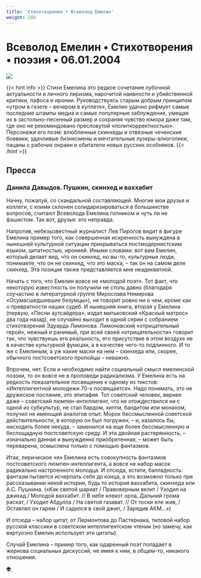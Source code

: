 ```yaml
---
title: 'Стихотворения • Всеволод Емелин'
weight: 280
---
```


# Всеволод Емелин • **Стихотворения** • поэзия • 06.01.2004

![](/img/emelin.jpg)

{{< hint info >}}
Стихи Емелина это редкое сочетание лубочной актуальности и личного лиризма, нарочитой наивности и убийственной критики, пафоса и иронии. Руководствуясь старым добрым принципом «утром в газете – вечером в куплете», Емелин удачно рифмует самые последние штампы медиа и самые популярные заблуждения, умещая их в застольно-песенный размер и сохраняя чувство юмора даже там, где оно не рекомендовано пресловутой «политкорректностью». Персонажи его поэм: влюбленные скинхеды и отвязные чеченские боевики, удачливые бизнесмены и мечтательные лузеры-алкоголики, пацаны с рабочих окраин и обитатели новых русских особняков.
{{< /hint >}}

## Пресса

### Данила Давыдов. Пушкин, скинхед и ваххабит

Начну, пожалуй, со скандальной составляющей. Многие мои друзья и коллеги, с коими склонен солидаризироваться в большинстве вопросов, считают Всеволода Емелина гопником и чуть ли не фашистом. Так вот, друзья: это неправда.

Напротив, небезызвестный журналист Лев Пирогов видит в фигуре Емелина пример того, как совершенная искренность вынуждена в нынешней культурной ситуации прикрываться постмодернистским языком, цитатностью, иронией. Иными словами: вот вам Емелин, который делает вид, что он скинхед, но вы-то, культурные люди, понимаете, что он не скинхед, что это маска, – так он на самом деле скинхед. Эта позиция также представляется мне неадекватной.

Начать с того, что Емелин вовсе не «молодой поэт». Тот факт, что некоторую известность он получили не столь давно (благодаря соучастию в литературной группе Мирослава Немирова «Осумасшедшевшие безумцы»), не говорит ровно ни о чем, кроме как о превратности наших судеб. И нынешняя книга, вторая у Емелина (первую, «Песни аутсайдера», издал митьковский «Красный матрос» два года назад), не случайно выходит в одной серии с собранием стихотворений Эдуарда Лимонова. Лимоновский «отрицательный герой», нежный и ранимый, при всей своей «отрицательности» говорит так, что чувствуешь его реальность, его присутствие в этом воздухе не в качестве культурной функции, а в качестве чего-то подлинного. И то же с Емелиным, а уж какие маски на нем – скинхеда или, скорее, обычного постсоветского пропойцы – неважно.

Впрочем, нет. Если и необходимо найти социальный смысл емелинской поэзии, то он вовсе не в проповеди радикализма. У Емелина есть на редкость показательное посвящение к одному из текстов: «Интеллигентной молодежи 70-х посвящается». Надо понимать, это не дружеское послание, это эпитафия. Тот советский человек, вернее даже – советский люмпен-интеллигент, что не отождествился ни с одной из субкультур, не стал бардом, хиппи, бандитом или монахом, получил не имеющий аналогов опыт. Морок бессмысленной советской действительности, в которую он был погружен, – и, казалось бы, нисходить более некуда, – заменился на еще более бессмысленную и беспощадную постсоветскую среду. И эта двойная растерянность, – изначально данная и вынужденно приобретенная, – может быть переварена, осмыслена только с помощью фантазмов.

Итак, лирическое «я» Емелина есть совокупность фантазмов постсоветского люмпен-интеллигента, а вовсе не набор масок радикально настроенного молодца. И отсюда, кстати, балладность: фантазм пытается исчерпать себя до конца, а это возможно только при рассказывании некой истории, будь то история ваххабита, скинхеда или А.С. Пушкина. («Как святой шариат / Правоверным велит / Уходил на джихад / Молодой ваххабит. // В небе клекот орла, Дальний грома раскат, / Уходил Абдулла / На святой газават. // От тоски еле жив, / Оставлял он гарем / И садился в свой джип, / Зарядив АКМ...»)

И отсюда – набор цитат, от Лермонтова до Пастернака, типовой набор русской классики в советском интеллигентском чтении (но замечу, как виртуозно Емелин использует эти цитаты).

Случай Емелина – пример того, как одаренный поэт попадает в жернова социальных дискуссий, не имея к ним, в общем-то, никакого отношения.


👽[ ](http://flibusta.is/b/125489)